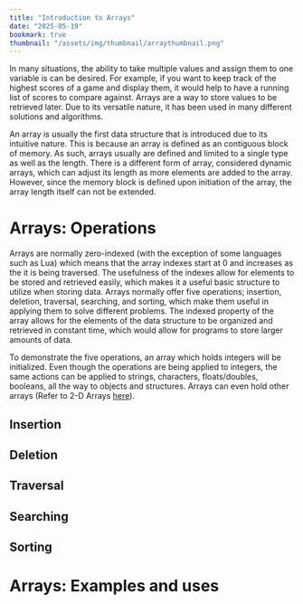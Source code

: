 ```yaml
---
title: "Introduction to Arrays"
date: "2025-05-19"
bookmark: true
thumbnail: "/assets/img/thumbnail/arraythumbnail.png"
---
```


In many situations, the ability to take multiple values and assign them to one variable is can be desired.  For example, if you want to keep track of the highest scores of a game and display them, it would help to have a running list of scores to compare against.  Arrays are a way to store values to be retrieved later.  Due to its versatile nature, it has been used in many different solutions and algorithms.

An array is usually the first data structure that is introduced due to its intuitive nature.  This is because an array is defined as an contiguous block of memory.  As such, arrays usually are defined and limited to a single type as well as the length.  There is a different form of array, considered dynamic arrays, which can adjust its length as more elements are added to the array.  However, since the memory block is defined upon initiation of the array, the array length itself can not be extended.

# Arrays: Operations
Arrays are normally zero-indexed (with the exception of some languages such as Lua) which means that the array indexes start at 0 and increases as the it is being traversed.  The usefulness of the indexes allow for elements to be stored and retrieved easily, which makes it a useful basic structure to utilize when storing data.  Arrays normally offer five operations; insertion, deletion, traversal, searching, and sorting, which make them useful in applying them to solve different problems.  The indexed property of the array allows for the elements of the data structure to be organized and retrieved in constant time, which would allow for programs to store larger amounts of data.

To demonstrate the five operations, an array which holds integers will be initialized.  Even though the operations are being applied to integers, the same actions can be applied to strings, characters, floats/doubles, booleans, all the way to objects and structures.  Arrays can even hold other arrays (Refer to 2-D Arrays [here](_pages/Data%20Structures/Arrays/Introduction%20to%20Arrays.md)).

## Insertion

## Deletion

## Traversal

## Searching

## Sorting

# Arrays: Examples and uses

